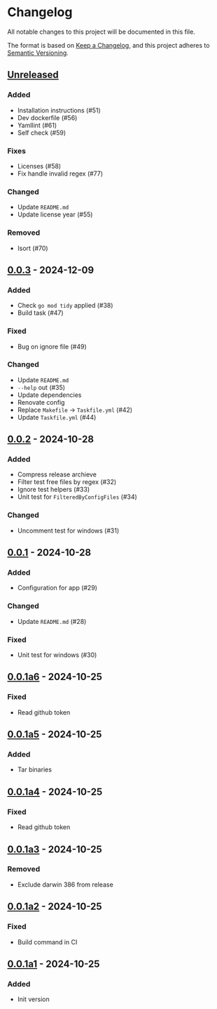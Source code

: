 <!---
The MIT License (MIT).

Copyright (c) 2024-2025 Almaz Ilaletdinov <a.ilaletdinov@yandex.ru>

Permission is hereby granted, free of charge, to any person obtaining a copy
of this software and associated documentation files (the "Software"), to deal
in the Software without restriction, including without limitation the rights
to use, copy, modify, merge, publish, distribute, sublicense, and/or sell
copies of the Software, and to permit persons to whom the Software is
furnished to do so, subject to the following conditions:

The above copyright notice and this permission notice shall be included in all
copies or substantial portions of the Software.

THE SOFTWARE IS PROVIDED "AS IS", WITHOUT WARRANTY OF ANY KIND,
EXPRESS OR IMPLIED, INCLUDING BUT NOT LIMITED TO THE WARRANTIES OF
MERCHANTABILITY, FITNESS FOR A PARTICULAR PURPOSE AND NONINFRINGEMENT.
IN NO EVENT SHALL THE AUTHORS OR COPYRIGHT HOLDERS BE LIABLE FOR ANY CLAIM,
DAMAGES OR OTHER LIABILITY, WHETHER IN AN ACTION OF CONTRACT, TORT OR
OTHERWISE, ARISING FROM, OUT OF OR IN CONNECTION WITH THE SOFTWARE OR THE USE
OR OTHER DEALINGS IN THE SOFTWARE.
-->
# Changelog

All notable changes to this project will be documented in this file.

The format is based on [Keep a Changelog](https://keepachangelog.com/en/1.1.0/),
and this project adheres to [Semantic Versioning](https://semver.org/spec/v2.0.0.html).

## [Unreleased]

### Added

- Installation instructions (#51)
- Dev dockerfile (#56)
- Yamllint (#61)
- Self check (#59)

### Fixes

- Licenses (#58)
- Fix handle invalid regex (#77)

### Changed

- Update `README.md`
- Update license year (#55)

### Removed

- Isort (#70)

## [0.0.3] - 2024-12-09

### Added

- Check `go mod tidy` applied (#38)
- Build task (#47)

### Fixed

- Bug on ignore file (#49)

### Changed

- Update `README.md`
- `--help` out (#35)
- Update dependencies
- Renovate config
- Replace `Makefile` -> `Taskfile.yml` (#42)
- Update `Taskfile.yml` (#44)

## [0.0.2] - 2024-10-28

### Added

- Compress release archieve
- Filter test free files by regex (#32)
- Ignore test helpers (#33)
- Unit test for `FilteredByConfigFiles` (#34)

### Changed

- Uncomment test for windows (#31)

## [0.0.1] - 2024-10-28

### Added

- Configuration for app (#29)

### Changed

- Update `README.md` (#28)

### Fixed

- Unit test for windows (#30)

## [0.0.1a6] - 2024-10-25

### Fixed

- Read github token

## [0.0.1a5] - 2024-10-25

### Added

- Tar binaries

## [0.0.1a4] - 2024-10-25

### Fixed

- Read github token

## [0.0.1a3] - 2024-10-25

### Removed

- Exclude darwin 386 from release

## [0.0.1a2] - 2024-10-25

### Fixed

- Build command in CI

## [0.0.1a1] - 2024-10-25

### Added

- Init version

[unreleased]: https://github.com/blablatdinov/gotemir/compare/0.0.3...HEAD
[0.0.3]: https://github.com/blablatdinov/gotemir/compare/0.0.2...0.0.3
[0.0.2]: https://github.com/blablatdinov/gotemir/compare/0.0.1...0.0.2
[0.0.1]: https://github.com/blablatdinov/gotemir/compare/0.0.1-a6...0.0.1
[0.0.1a6]: https://github.com/blablatdinov/gotemir/compare/0.0.1-a5...0.0.1-a6
[0.0.1a5]: https://github.com/blablatdinov/gotemir/compare/0.0.1-a4...0.0.1-a5
[0.0.1a4]: https://github.com/blablatdinov/gotemir/compare/0.0.1-a3...0.0.1-a4
[0.0.1a3]: https://github.com/blablatdinov/gotemir/compare/0.0.1-a2...0.0.1-a3
[0.0.1a2]: https://github.com/blablatdinov/gotemir/compare/0.0.1-a1...0.0.1-a2
[0.0.1a1]: https://github.com/blablatdinov/gotemir/releases/tag/0.0.1-a1
